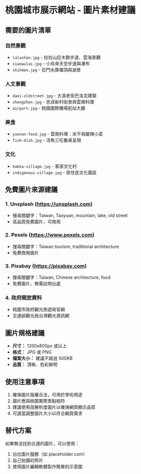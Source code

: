 # 桃園城市展示網站 - 圖片素材建議

## 需要的圖片清單

### 自然景觀
- `lalashan.jpg` - 拉拉山巨木群步道、雲海景觀
- `xiaowulai.jpg` - 小烏來天空步道與瀑布
- `shihmen.jpg` - 石門水庫壩頂與湖景

### 人文景觀
- `daxi-oldstreet.jpg` - 大溪老街巴洛克建築
- `zhongzhen.jpg` - 忠貞新村街景與雲南料理
- `airport.jpg` - 桃園國際機場航站大廳

### 美食
- `yunnan-food.jpg` - 雲南料理：米干與酸辣小菜
- `fish-dish.jpg` - 活魚三吃餐桌呈現

### 文化
- `hakka-village.jpg` - 客家文化村
- `indigenous-village.jpg` - 原住民文化園區

## 免費圖片來源建議

### 1. Unsplash (https://unsplash.com)
- 搜尋關鍵字：Taiwan, Taoyuan, mountain, lake, old street
- 高品質免費圖片，可商用

### 2. Pexels (https://www.pexels.com)
- 搜尋關鍵字：Taiwan tourism, traditional architecture
- 免費商用圖片

### 3. Pixabay (https://pixabay.com)
- 搜尋關鍵字：Taiwan, Chinese architecture, food
- 免費圖片，無需註明出處

### 4. 政府開放資料
- 桃園市政府觀光旅遊局官網
- 交通部觀光局台灣觀光資訊網

## 圖片規格建議
- **尺寸：** 1200x800px 或以上
- **格式：** JPG 或 PNG
- **檔案大小：** 建議不超過 500KB
- **品質：** 清晰、色彩鮮明

## 使用注意事項
1. 確保圖片版權合法，可用於學術用途
2. 圖片應與桃園實際景點相符
3. 建議使用高解析度圖片以確保網頁顯示品質
4. 可適當調整圖片大小以符合網頁需求

## 替代方案
如果無法找到合適的圖片，可以使用：
1. 佔位圖片服務（如 placeholder.com）
2. 自己拍攝的照片
3. 使用圖片編輯軟體製作簡單的示意圖
